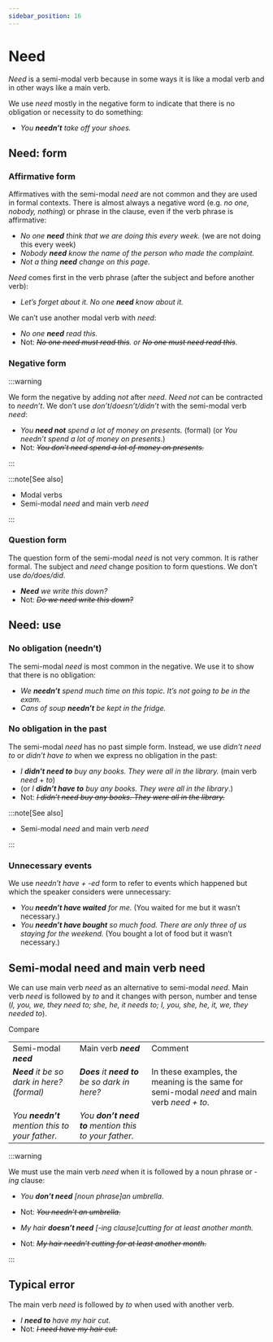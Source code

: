 ```yaml
---
sidebar_position: 16
---
```


# Need

*Need* is a semi-modal verb because in some ways it is like a modal verb and in other ways like a main verb.

We use *need* mostly in the negative form to indicate that there is no obligation or necessity to do something:

- *You **needn’t** take off your shoes.*

## Need: form

### Affirmative form

Affirmatives with the semi-modal *need* are not common and they are used in formal contexts. There is almost always a negative word (e.g. *no one, nobody, nothing*) or phrase in the clause, even if the verb phrase is affirmative:

- *No one **need** think that we are doing this every week.* (we are not doing this every week)
- *Nobody **need** know the name of the person who made the complaint.*
- *Not a thing **need** change on this page.*

*Need* comes first in the verb phrase (after the subject and before another verb):

- *Let’s forget about it. No one **need** know about it.*

We can’t use another modal verb with *need*:

- *No one **need** read this.*
- Not: *~~No one need must read this~~. or ~~No one must need read this~~*.

### Negative form

:::warning

We form the negative by adding *not* after *need*. *Need not* can be contracted to *needn’t*. We don’t use *don’t*/*doesn’t/didn’t* with the semi-modal verb *need*:

- *You **need not** spend a lot of money on presents.* (formal) (or *You needn’t spend a lot of money on presents*.)
- Not: *~~You don’t need spend a lot of money on presents.~~*

:::

:::note[See also]

- Modal verbs
- Semi-modal *need* and main verb *need*

:::

### Question form

The question form of the semi-modal *need* is not very common. It is rather formal. The subject and *need* change position to form questions. We don’t use *do/does/did*.

- ***Need*** *we write this down?*
- Not: *~~Do we need write this down?~~*

## Need: use

### No obligation (needn’t)

The semi-modal *need* is most common in the negative. We use it to show that there is no obligation:

- *We **needn’t** spend much time on this topic. It’s not going to be in the exam.*
- *Cans of soup **needn’t** be kept in the fridge.*

### No obligation in the past

The semi-modal *need* has no past simple form. Instead, we use *didn’t need to* or *didn’t have to* when we express no obligation in the past:

- *I **didn’t need to** buy any books. They were all in the library.* (main verb *need* + *to*)
- (or *I **didn’t have to** buy any books. They were all in the library*.)
- Not: *~~I didn’t need buy any books. They were all in the library.~~*

:::note[See also]

- Semi-modal *need* and main verb *need*

:::

### Unnecessary events

We use *needn’t have + -ed* form to refer to events which happened but which the speaker considers were unnecessary:

- *You **needn’t have waited** for me.* (You waited for me but it wasn’t necessary.)
- *You **needn’t have bought** so much food. There are only three of us staying for the weekend.* (You bought a lot of food but it wasn’t necessary.)

## Semi-modal need and main verb need

We can use main verb *need* as an alternative to semi-modal *need*. Main verb *need* is followed by *to* and it changes with person, number and tense (*I, you, we, they need to; she, he, it needs to; I, you, she, he, it, we, they needed to*).

Compare

<table><tbody><tr valign="top"><td>Semi-modal <b><i>need</i></b></td><td>Main verb <b><i>need</i></b></td><td>Comment</td></tr><tr valign="top"><td><b><i>Need</i></b><i> it be so dark in here?</i> <i>(formal)</i></td><td><b><i>Does</i></b><i> it </i><b><i>need</i></b><i> </i><b><i>to</i></b><i> be so dark in here?</i></td><td>In these examples, the meaning is the same for semi-modal <i>need</i> and main verb <i>need + to</i>.</td></tr><tr valign="top"><td><i>You </i><b><i>needn’t</i></b><i> mention this to your father.</i></td><td><i>You </i><b><i>don’t</i></b><i> </i><b><i>need</i></b><i> </i><b><i>to</i></b><i> mention this to your father.</i></td></tr></tbody></table>

:::warning

We must use the main verb *need* when it is followed by a noun phrase or -*ing* clause:

- *You **don’t need** \[noun phrase\]an umbrella.*
- Not: *~~You needn’t an umbrella.~~*

- *My hair **doesn’t need** \[-ing clause\]cutting for at least another month.*
- Not: *~~My hair needn’t cutting for at least another month.~~*

:::

## Typical error

The main verb *need* is followed by *to* when used with another verb.

- *I **need to** have my hair cut.*
- Not: *~~I need have my hair cut.~~*
